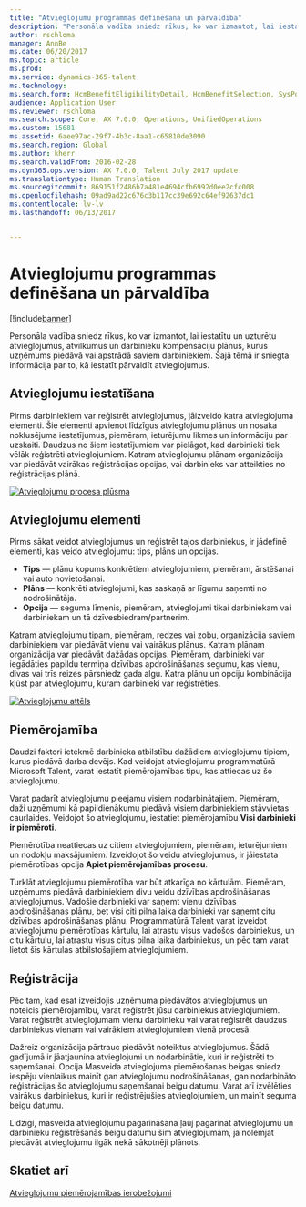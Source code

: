 ```yaml
---
title: "Atvieglojumu programmas definēšana un pārvaldība"
description: "Personāla vadība sniedz rīkus, ko var izmantot, lai iestatītu un uzturētu atvieglojumus, atvilkumus un darbinieku kompensāciju plānus, kurus uzņēmums piedāvā vai apstrādā saviem darbiniekiem. Šis raksts sniedz informāciju par to, kā iestatīt pārvaldīt atvieglojumus."
author: rschloma
manager: AnnBe
ms.date: 06/20/2017
ms.topic: article
ms.prod: 
ms.service: dynamics-365-talent
ms.technology: 
ms.search.form: HcmBenefitEligibilityDetail, HcmBenefitSelection, SysPolicyListPage, SysPolicySourceDocumentRuleType
audience: Application User
ms.reviewer: rschloma
ms.search.scope: Core, AX 7.0.0, Operations, UnifiedOperations
ms.custom: 15681
ms.assetid: 6aee97ac-29f7-4b3c-8aa1-c65810de3090
ms.search.region: Global
ms.author: kherr
ms.search.validFrom: 2016-02-28
ms.dyn365.ops.version: AX 7.0.0, Talent July 2017 update
ms.translationtype: Human Translation
ms.sourcegitcommit: 869151f2486b7a481e4694cfb6992d0ee2cfc008
ms.openlocfilehash: 09ad9ad22c676c3b117cc39e692c64ef92637dc1
ms.contentlocale: lv-lv
ms.lasthandoff: 06/13/2017


---
```


# <a name="define-and-manage-a-benefits-program"></a>Atvieglojumu programmas definēšana un pārvaldība

[!include[banner](includes/banner.md)]


Personāla vadība sniedz rīkus, ko var izmantot, lai iestatītu un uzturētu atvieglojumus, atvilkumus un darbinieku kompensāciju plānus, kurus uzņēmums piedāvā vai apstrādā saviem darbiniekiem. Šajā tēmā ir sniegta informācija par to, kā iestatīt pārvaldīt atvieglojumus.

<a name="benefit-setup"></a>Atvieglojumu iestatīšana
-------------

Pirms darbiniekiem var reģistrēt atvieglojumus, jāizveido katra atvieglojuma elementi. Šie elementi apvienot līdzīgus atvieglojumu plānus un nosaka noklusējuma iestatījumus, piemēram, ieturējumu likmes un informāciju par uzskaiti. Daudzus no šiem iestatījumiem var pielāgot, kad darbinieki tiek vēlāk reģistrēti atvieglojumiem. Katram atvieglojumu plānam organizācija var piedāvāt vairākas reģistrācijas opcijas, vai darbinieks var atteikties no reģistrācijas plānā. 

[![Atvieglojumu procesa plūsma](./media/benefit-process-flow1.png)](./media/benefit-process-flow1.png)

## <a name="benefit-elements"></a>Atvieglojumu elementi
Pirms sākat veidot atvieglojumus un reģistrēt tajos darbiniekus, ir jādefinē elementi, kas veido atvieglojumu: tips, plāns un opcijas.

-   **Tips** — plānu kopums konkrētiem atvieglojumiem, piemēram, ārstēšanai vai auto novietošanai.
-   **Plāns** — konkrēti atvieglojumi, kas saskaņā ar līgumu saņemti no nodrošinātāja.
-   **Opcija** — seguma līmenis, piemēram, atvieglojumi tikai darbiniekam vai darbiniekam un tā dzīvesbiedram/partnerim.

Katram atvieglojumu tipam, piemēram, redzes vai zobu, organizācija saviem darbiniekiem var piedāvāt vienu vai vairākus plānus. Katram plānam organizācija var piedāvāt dažādas opcijas. Piemēram, darbinieki var iegādāties papildu termiņa dzīvības apdrošināšanas segumu, kas vienu, divas vai trīs reizes pārsniedz gada algu. Katra plānu un opciju kombinācija kļūst par atvieglojumu, kuram darbinieki var reģistrēties. 

[![Atvieglojumu attēls](./media/benefit-pic.png)](./media/benefit-pic.png)

## <a name="eligibility"></a>Piemērojamība
Daudzi faktori ietekmē darbinieka atbilstību dažādiem atvieglojumu tipiem, kurus piedāvā darba devējs. Kad veidojat atvieglojumu programmatūrā Microsoft Talent, varat iestatīt piemērojamības tipu, kas attiecas uz šo atvieglojumu. 

Varat padarīt atvieglojumu pieejamu visiem nodarbinātajiem. Piemēram, daži uzņēmumi kā papildienākumu piedāvā visiem darbiniekiem stāvvietas caurlaides. Veidojot šo atvieglojumu, iestatiet piemērojamību **Visi darbinieki ir piemēroti**. 

Piemērotība neattiecas uz citiem atvieglojumiem, piemēram, ieturējumiem un nodokļu maksājumiem. Izveidojot šo veidu atvieglojumus, ir jāiestata piemērotības opcija **Apiet piemērojamības procesu**. 

Turklāt atvieglojumu piemērotība var būt atkarīga no kārtulām. Piemēram, uzņēmums piedāvā darbiniekiem divu veidu dzīvības apdrošināšanas atvieglojumus. Vadošie darbinieki var saņemt vienu dzīvības apdrošināšanas plānu, bet visi citi pilna laika darbinieki var saņemt citu dzīvības apdrošināšanas plānu. Programmatūrā Talent varat izveidot atvieglojumu piemērotības kārtulu, lai atrastu visus vadošos darbiniekus, un citu kārtulu, lai atrastu visus citus pilna laika darbiniekus, un pēc tam varat lietot šīs kārtulas atbilstošajiem atvieglojumiem.

## <a name="enrollment"></a>Reģistrācija
Pēc tam, kad esat izveidojis uzņēmuma piedāvātos atvieglojumus un noteicis piemērojamību, varat reģistrēt jūsu darbiniekus atvieglojumiem. Varat reģistrēt atvieglojumam vienu darbinieku vai varat reģistrēt daudzus darbiniekus vienam vai vairākiem atvieglojumiem vienā procesā. 

Dažreiz organizācija pārtrauc piedāvāt noteiktus atvieglojumus. Šādā gadījumā ir jāatjaunina atvieglojumi un nodarbinātie, kuri ir reģistrēti to saņemšanai. Opcija Masveida atvieglojuma piemērošanas beigas sniedz iespēju vienlaikus mainīt gan atvieglojumu nodrošināšanas, gan nodarbināto reģistrācijas šo atvieglojumu saņemšanai beigu datumu. Varat arī izvēlēties vairākus darbiniekus, kuri ir reģistrējušies atvieglojumiem, un mainīt seguma beigu datumu. 

Līdzīgi, masveida atvieglojumu pagarināšana ļauj pagarināt atvieglojumu un darbinieku reģistrēšanās beigu datumu šim atvieglojumam, ja nolemjat piedāvāt atvieglojumu ilgāk nekā sākotnēji plānots.

<a name="see-also"></a>Skatiet arī
--------

[Atvieglojumu piemērojamības ierobežojumi](benefit-eligibility-policies.md)




